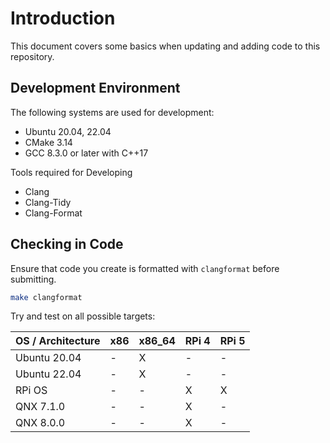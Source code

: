# Introduction

This document covers some basics when updating and adding code to this
repository.

## Development Environment

The following systems are used for development:

- Ubuntu 20.04, 22.04
- CMake 3.14
- GCC 8.3.0 or later with C++17

Tools required for Developing

- Clang
- Clang-Tidy
- Clang-Format

## Checking in Code

Ensure that code you create is formatted with `clangformat` before submitting.

```sh
make clangformat
```

Try and test on all possible targets:

| OS / Architecture | x86 | x86_64 | RPi 4 | RPi 5 |
| ----------------- | --- | ------ | ----- | ----- |
| Ubuntu 20.04      | -   | X      | -     | -     |
| Ubuntu 22.04      | -   | X      | -     | -     |
| RPi OS            | -   | -      | X     | X     |
| QNX 7.1.0         | -   | -      | X     | -     |
| QNX 8.0.0         | -   | -      | X     | -     |
